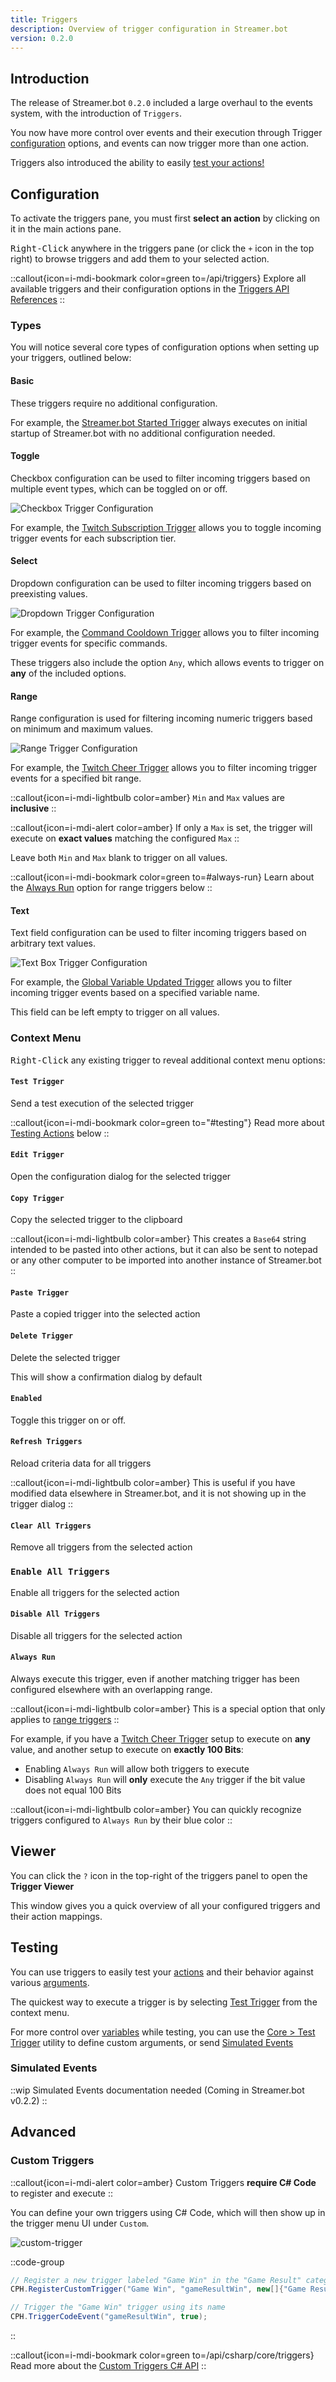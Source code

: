 ```yaml
---
title: Triggers
description: Overview of trigger configuration in Streamer.bot
version: 0.2.0
---
```


## Introduction
The release of Streamer.bot `0.2.0` included a large overhaul to the events system, with the introduction of `Triggers`.

You now have more control over events and their execution through Trigger [configuration](#configuration) options, and events can now trigger more than one action.

Triggers also introduced the ability to easily [test your actions!](#testing)

## Configuration
To activate the triggers pane, you must first **select an action** by clicking on it in the main actions pane.

<kbd>Right-Click</kbd> anywhere in the triggers pane (or click the `+` icon in the top right) to browse triggers and add them to your selected action.

::callout{icon=i-mdi-bookmark color=green to=/api/triggers}
Explore all available triggers and their configuration options in the [Triggers API References](/api/triggers)
::

### Types
You will notice several core types of configuration options when setting up your triggers, outlined below:

#### Basic
These triggers require no additional configuration.

For example, the [Streamer.bot Started Trigger](/api/triggers/core) always executes on initial startup of Streamer.bot with no additional configuration needed.

#### Toggle
Checkbox configuration can be used to filter incoming triggers based on multiple event types, which can be toggled on or off.

![Checkbox Trigger Configuration](./assets/checkbox-trigger.png)

For example, the [Twitch Subscription Trigger](/api/triggers/twitch/subscriptions/subscription) allows you to toggle incoming trigger events for each subscription tier.

#### Select
Dropdown configuration can be used to filter incoming triggers based on preexisting values.

![Dropdown Trigger Configuration](./assets/drop-down-trigger.png)

For example, the [Command Cooldown Trigger](/api/triggers/core) allows you to filter incoming trigger events for specific commands.

These triggers also include the option `Any`, which allows events to trigger on **any** of the included options.

#### Range
Range configuration is used for filtering incoming numeric triggers based on minimum and maximum values.

![Range Trigger Configuration](./assets/range-trigger.png)

For example, the [Twitch Cheer Trigger](/api/triggers/twitch/bits/cheer) allows you to filter incoming trigger events for a specified bit range.

::callout{icon=i-mdi-lightbulb color=amber}
`Min` and `Max` values are **inclusive**
::

::callout{icon=i-mdi-alert color=amber}
If only a `Max` is set, the trigger will execute on **exact values** matching the configured `Max`
::

Leave both `Min` and `Max` blank to trigger on all values.

::callout{icon=i-mdi-bookmark color=green to=#always-run}
Learn about the [Always Run](#always-run) option for range triggers below
::

#### Text
Text field configuration can be used to filter incoming triggers based on arbitrary text values.

![Text Box Trigger Configuration](./assets/text-box-trigger.png)

For example, the [Global Variable Updated Trigger](/api/triggers/core) allows you to filter incoming trigger events based on a specified variable name.

This field can be left empty to trigger on all values.

### Context Menu

<Kbd>Right-Click</kbd> any existing trigger to reveal additional context menu options:

#### `Test Trigger`
Send a test execution of the selected trigger

::callout{icon=i-mdi-bookmark color=green to="#testing"}
Read more about [Testing Actions](#testing) below
::

#### `Edit Trigger`
Open the configuration dialog for the selected trigger

#### `Copy Trigger`
Copy the selected trigger to the clipboard

::callout{icon=i-mdi-lightbulb color=amber}
This creates a `Base64` string intended to be pasted into other actions, but it can also be sent to notepad or any other computer to be imported into another instance of Streamer.bot
::

#### `Paste Trigger`
Paste a copied trigger into the selected action

#### `Delete Trigger`
Delete the selected trigger

This will show a confirmation dialog by default

#### `Enabled`
Toggle this trigger on or off.

#### `Refresh Triggers`
Reload criteria data for all triggers

::callout{icon=i-mdi-lightbulb color=amber}
This is useful if you have modified data elsewhere in Streamer.bot, and it is not showing up in the trigger dialog
::

#### `Clear All Triggers`
Remove all triggers from the selected action

### `Enable All Triggers`
Enable all triggers for the selected action

#### `Disable All Triggers`
Disable all triggers for the selected action

#### `Always Run`
Always execute this trigger, even if another matching trigger has been configured elsewhere with an overlapping range.

::callout{icon=i-mdi-lightbulb color=amber}
This is a special option that only applies to [range triggers](#range)
::

For example, if you have a [Twitch Cheer Trigger](/api/triggers/twitch/bits/cheer) setup to execute on **any** value, and another setup to execute on **exactly 100 Bits**:

- Enabling `Always Run` will allow both triggers to execute
- Disabling `Always Run` will **only** execute the `Any` trigger if the bit value does not equal 100 Bits

::callout{icon=i-mdi-lightbulb color=amber}
You can quickly recognize triggers configured to `Always Run` by their blue color
::

## Viewer
You can click the `?` icon in the top-right of the triggers panel to open the **Trigger Viewer**

This window gives you a quick overview of all your configured triggers and their action mappings.

## Testing
You can use triggers to easily test your [actions](/guide/actions) and their behavior against various [arguments](/guide/variables).

The quickest way to execute a trigger is by selecting [Test Trigger](#test-trigger) from the context menu.

For more control over [variables](/guide/variables) while testing, you can use the [Core > Test Trigger](/api/triggers/core/test) utility to define custom arguments, or send [Simulated Events](#simulated-events)

### Simulated Events
::wip
Simulated Events documentation needed (Coming in Streamer.bot v0.2.2)
::

## Advanced
### Custom Triggers

::callout{icon=i-mdi-alert color=amber}
Custom Triggers **require C# Code** to register and execute
::

You can define your own triggers using C# Code, which will then show up in the trigger menu UI under `Custom`.

![custom-trigger](./assets/custom-triggers.png)

::code-group
  ```cs [Register Trigger]
  // Register a new trigger labeled "Game Win" in the "Game Result" category
  CPH.RegisterCustomTrigger("Game Win", "gameResultWin", new[]{"Game Result"});
  ```
  ```cs [Execute Trigger]
  // Trigger the "Game Win" trigger using its name
  CPH.TriggerCodeEvent("gameResultWin", true);
  ```
::

::callout{icon=i-mdi-bookmark color=green to=/api/csharp/core/triggers}
Read more about the [Custom Triggers C# API](/api/csharp/core/triggers)
::